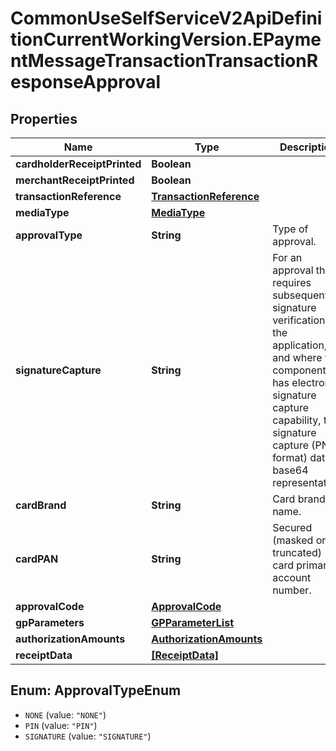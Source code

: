 # CommonUseSelfServiceV2ApiDefinitionCurrentWorkingVersion.EPaymentMessageTransactionTransactionResponseApproval

## Properties
Name | Type | Description | Notes
------------ | ------------- | ------------- | -------------
**cardholderReceiptPrinted** | **Boolean** |  | [optional] 
**merchantReceiptPrinted** | **Boolean** |  | [optional] 
**transactionReference** | [**TransactionReference**](TransactionReference.md) |  | [optional] 
**mediaType** | [**MediaType**](MediaType.md) |  | [optional] 
**approvalType** | **String** | Type of approval. | [optional] 
**signatureCapture** | **String** | For an approval that requires subsequent signature verification by the application, and where the component has electronic signature capture capability, the signature capture (PNG format) data in base64 representation. | [optional] 
**cardBrand** | **String** | Card brand name. | [optional] 
**cardPAN** | **String** | Secured (masked or truncated) card primary account number. | [optional] 
**approvalCode** | [**ApprovalCode**](ApprovalCode.md) |  | [optional] 
**gpParameters** | [**GPParameterList**](GPParameterList.md) |  | [optional] 
**authorizationAmounts** | [**AuthorizationAmounts**](AuthorizationAmounts.md) |  | 
**receiptData** | [**[ReceiptData]**](ReceiptData.md) |  | [optional] 

<a name="ApprovalTypeEnum"></a>
## Enum: ApprovalTypeEnum

* `NONE` (value: `"NONE"`)
* `PIN` (value: `"PIN"`)
* `SIGNATURE` (value: `"SIGNATURE"`)

